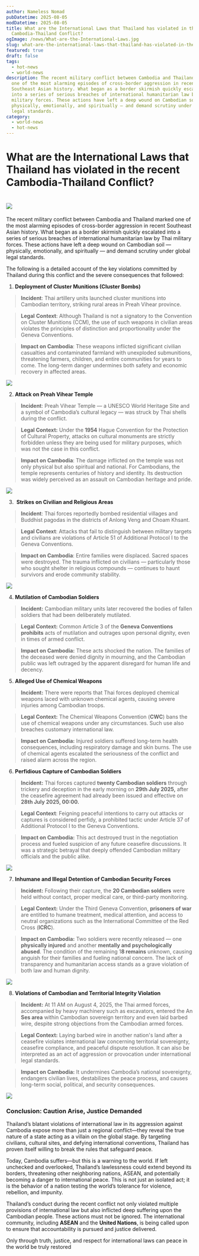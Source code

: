 ```yaml
---
author: Nameless Nomad
pubDatetime: 2025-08-05
modDatetime: 2025-08-05
title: What are the International Laws that Thailand has violated in the recent
  Cambodia-Thailand Conflict?
ogImage: /news/What-are-the-International-Laws.jpg
slug: what-are-the-international-laws-that-thailand-has-violated-in-the-recent-cambodia-thailand-conflict
featured: true
draft: false
tags:
  - hot-news
  - world-news
description: The recent military conflict between Cambodia and Thailand marked
  one of the most alarming episodes of cross-border aggression in recent
  Southeast Asian history. What began as a border skirmish quickly escalated
  into a series of serious breaches of international humanitarian law by Thai
  military forces. These actions have left a deep wound on Cambodian soil — both
  physically, emotionally, and spiritually — and demand scrutiny under global
  legal standards.
category:
  - world-news
  - hot-news
---
```

# **What are the International Laws that Thailand has violated in the recent Cambodia-Thailand Conflict?**

# ![](/image.jpeg)

The recent military conflict between Cambodia and Thailand marked one of the most alarming episodes of cross-border aggression in recent Southeast Asian history. What began as a border skirmish quickly escalated into a series of serious breaches of international humanitarian law by Thai military forces. These actions have left a deep wound on Cambodian soil — physically, emotionally, and spiritually — and demand scrutiny under global legal standards.  

The following is a detailed account of the key violations committed by Thailand during this conflict and the severe consequences that followed:

1.  **Deployment of Cluster Munitions (Cluster Bombs)**
    

> **Incident**: Thai artillery units launched cluster munitions into Cambodian territory, striking rural areas in Preah Vihear province. 

> **Legal** **Context**: Although Thailand is not a signatory to the Convention on Cluster Munitions (CCM), the use of such weapons in civilian areas violates the principles of distinction and proportionality under the Geneva Conventions. 

> **Impact on Cambodia**: These weapons inflicted significant civilian casualties and contaminated farmland with unexploded submunitions, threatening farmers, children, and entire communities for years to come. The long-term danger undermines both safety and economic recovery in affected areas.

![](/news/image_2025-08-05_14-16-19.png)

2.  **Attack on Preah Vihear Temple**
    

> **Incident**: Preah Vihear Temple — a UNESCO World Heritage Site and a symbol of Cambodia’s cultural legacy — was struck by Thai shells during the conflict. 

> **Legal Context:** Under the **1954** Hague Convention for the Protection of Cultural Property, attacks on cultural monuments are strictly forbidden unless they are being used for military purposes, which was not the case in this conflict. 

> **Impact on Cambodia**: The damage inflicted on the temple was not only physical but also spiritual and national. For Cambodians, the temple represents centuries of history and identity. Its destruction was widely perceived as an assault on Cambodian heritage and pride.

![](/news/image_2025-08-05_14-20-46.png)

3.   **Strikes on Civilian and Religious Areas**
    

> **Incident**: Thai forces reportedly bombed residential villages and Buddhist pagodas in the districts of Anlong Veng and Choam Khsant. 

> **Legal Context**: Attacks that fail to distinguish between military targets and civilians are violations of Article 51 of Additional Protocol I to the Geneva Conventions.  

> **Impact on Cambodia**: Entire families were displaced. Sacred spaces were destroyed. The trauma inflicted on civilians — particularly those who sought shelter in religious compounds — continues to haunt survivors and erode community stability.

![](/news/image_2025-08-05_14-21-55%20(1).png)

4.  **Mutilation of Cambodian Soldiers**
    

> **Incident:** Cambodian military units later recovered the bodies of fallen soldiers that had been deliberately mutilated. 

> **Legal Context:** Common Article 3 of the **Geneva Conventions prohibits** acts of mutilation and outrages upon personal dignity, even in times of armed conflict. 

> **Impact on Cambodia:** These acts shocked the nation. The families of the deceased were denied dignity in mourning, and the Cambodian public was left outraged by the apparent disregard for human life and decency.

5.  **Alleged Use of Chemical Weapons**
    

> **Incident:** There were reports that Thai forces deployed chemical weapons laced with unknown chemical agents, causing severe injuries among Cambodian troops.

> **Legal Context:** The Chemical Weapons Convention (**CWC**) bans the use of chemical weapons under any circumstances. Such use also breaches customary international law. 

> **Impact on Cambodia:** Injured soldiers suffered long-term health consequences, including respiratory damage and skin burns. The use of chemical agents escalated the seriousness of the conflict and raised alarm across the region.

6.  **Perfidious Capture of Cambodian Soldiers**
    

> **Incident:** Thai forces captured **twenty Cambodian soldiers** through trickery and deception in the early morning on **29th July 2025,** after the ceasefire agreement had already been issued and effective on **28th July 2025, 00:00.**

> **Legal Context**: Feigning peaceful intentions to carry out attacks or captures is considered perfidy, a prohibited tactic under Article 37 of Additional Protocol I to the Geneva Conventions. 

> **Impact on Cambodia:** This act destroyed trust in the negotiation process and fueled suspicion of any future ceasefire discussions. It was a strategic betrayal that deeply offended Cambodian military officials and the public alike.

![](/news/image_2025-08-05_14-24-36%20(1).png)

7.  **Inhumane and Illegal Detention of Cambodian Security Forces**
    

> **Incident:** Following their capture, the **20 Cambodian soldiers** were held without contact, proper medical care, or third-party monitoring. 

> **Legal Context:** Under the Third Geneva Convention, **prisoners of war** are entitled to humane treatment, medical attention, and access to neutral organizations such as the International Committee of the Red Cross (**ICRC**). 

> **Impact on Cambodia:** Two soldiers were recently released — one **physically injured** and another **mentally and psychologically abused**. The condition of the remaining 1**8 remains** unknown, causing anguish for their families and fueling national concern. The lack of transparency and humanitarian access stands as a grave violation of both law and human dignity.

![](/news/image_2025-08-05_14-25-31%20(1).png)

8.  **Violations of Cambodian and Territorial Integrity Violation**
    

> **Incident:** At 11 AM on August 4, 2025, the Thai armed forces, accompanied by heavy machinery such as excavators, entered the An **Ses area** within Cambodian sovereign territory and even laid barbed wire, despite strong objections from the Cambodian armed forces. 

> **Legal Context:** Laying barbed wire in another nation's land after a ceasefire violates international law concerning territorial sovereignty, ceasefire compliance, and peaceful dispute resolution. It can also be interpreted as an act of aggression or provocation under international legal standards. 

> **Impact on Cambodia:** It undermines Cambodia’s national sovereignty, endangers civilian lives, destabilizes the peace process, and causes long-term social, political, and security consequences.

![](/news/Screenshot%202025-08-05%20at%202.27.22%20in%20the%20afternoon%20(1).png)

### **Conclusion: Caution Arise, Justice Demanded**

Thailand’s blatant violations of international law in its aggression against Cambodia expose more than just a regional conflict—they reveal the true nature of a state acting as a villain on the global stage. By targeting civilians, cultural sites, and defying international conventions, Thailand has proven itself willing to break the rules that safeguard peace. 

Today, Cambodia suffers—but this is a warning to the world. If left unchecked and overlooked, Thailand’s lawlessness could extend beyond its borders, threatening other neighboring nations, ASEAN, and potentially becoming a danger to international peace. This is not just an isolated act; it is the behavior of a nation testing the world’s tolerance for violence, rebellion, and impunity.

Thailand’s conduct during the recent conflict not only violated multiple provisions of international law but also inflicted deep suffering upon the Cambodian people. These actions must not be ignored. The international community, including **ASEAN** and the **United Nations**, is being called upon to ensure that accountability is pursued and justice delivered. 

Only through truth, justice, and respect for international laws can peace in the world be truly restored